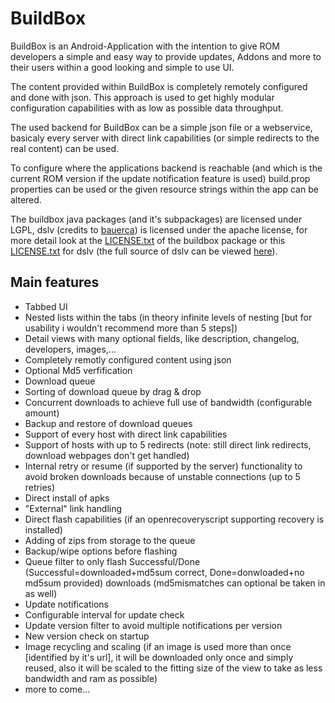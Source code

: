 BuildBox
======================================================
BuildBox is an Android-Application with the intention to give ROM developers a simple and easy way to provide updates, Addons and more to their users within a good looking and simple to use UI.

The content provided within BuildBox is completely remotely configured and done with json.
This approach is used to get highly modular configuration capabilities with as low as possible data throughput.

The used backend for BuildBox can be a simple json file or a webservice, basicaly every server with direct link capabilities (or simple redirects to the real content) can be used.

To configure where the applications backend is reachable (and which is the current ROM version if the update notification feature is used) build.prop properties can be used or the given resource strings within the app can be altered.

The buildbox java packages (and it's subpackages) are licensed under LGPL, dslv (credits to [bauerca](https://github.com/bauerca)) is licensed under the apache license, for more detail look at the [LICENSE.txt](https://github.com/tectas/buildbox/blob/dev/library/src/at/tectas/buildbox/LICENSE.txt) of the buildbox package or this [LICENSE.txt](https://github.com/tectas/buildbox/blob/dev/library/src/com/mobeta/android/dslv/LICENSE.txt) for dslv (the full source of dslv can be viewed [here](https://github.com/bauerca/drag-sort-listview)).

Main features
------------------------------------------------------

+ Tabbed UI
+ Nested lists within the tabs (in theory infinite levels of nesting [but for usability i wouldn't recommend more than 5 steps])
+ Detail views with many optional fields, like description, changelog, developers, images,...
+ Completely remotly configured content using json
+ Optional Md5 verfification
+ Download queue
+ Sorting of download queue by drag & drop
+ Concurrent downloads to achieve full use of bandwidth (configurable amount)
+ Backup and restore of download queues
+ Support of every host with direct link capabilities
+ Support of hosts with up to 5 redirects (note: still direct link redirects, download webpages don't get handled)
+ Internal retry or resume (if supported by the server) functionality to avoid broken downloads because of unstable connections (up to 5 retries)
+ Direct install of apks
+ "External" link handling
+ Direct flash capabilities (if an openrecoveryscript supporting recovery is installed)
+ Adding of zips from storage to the queue
+ Backup/wipe options before flashing
+ Queue filter to only flash Successful/Done (Successful=downloaded+md5sum correct, Done=donwloaded+no md5sum provided) downloads (md5mismatches can optional be taken in as well)
+ Update notifications
+ Configurable interval for update check
+ Update version filter to avoid multiple notifications per version
+ New version check on startup
+ Image recycling and scaling (if an image is used more than once [identified by it's url], it will be downloaded only once and simply reused, also it will be scaled to the fitting size of the view to take as less bandwidth and ram as possible)
+ more to come...
